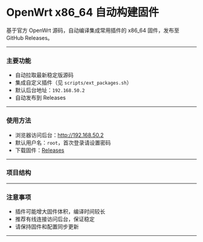 # OpenWrt x86_64 自动构建固件

基于官方 OpenWrt 源码，自动编译集成常用插件的 x86_64 固件，发布至 GitHub Releases。

---

### 主要功能

- 自动拉取最新稳定版源码  
- 集成自定义插件（见 `scripts/ext_packages.sh`）  
- 默认后台地址：`192.168.50.2`  
- 自动发布到 Releases  

---

### 使用方法

- 浏览器访问后台：http://192.168.50.2  
- 默认用户名：`root`，首次登录请设置密码  
- 下载固件：[Releases](https://github.com/cashlau/Openwrt-Build/releases)  

---

### 项目结构


---

### 注意事项

- 插件可能增大固件体积，编译时间较长  
- 推荐有线连接访问后台，保证稳定  
- 请保持固件和配置同步更新  

---
